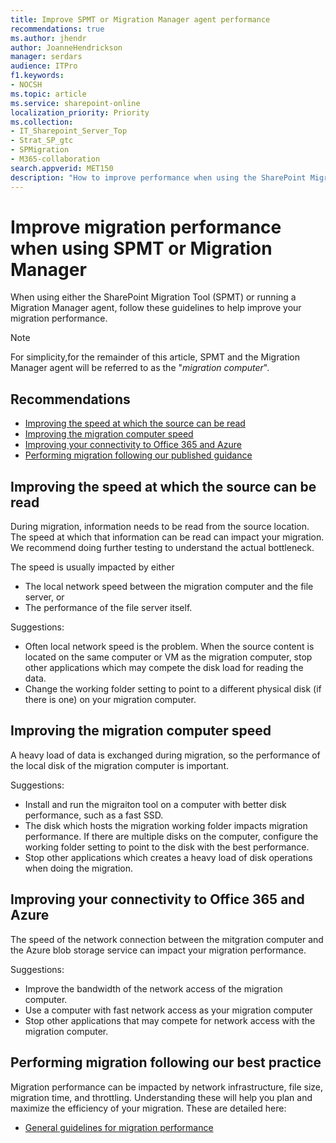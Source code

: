 ```yaml
---
title: Improve SPMT or Migration Manager agent performance
recommendations: true
ms.author: jhendr
author: JoanneHendrickson
manager: serdars
audience: ITPro
f1.keywords:
- NOCSH
ms.topic: article
ms.service: sharepoint-online
localization_priority: Priority
ms.collection: 
- IT_Sharepoint_Server_Top
- Strat_SP_gtc
- SPMigration
- M365-collaboration
search.appverid: MET150
description: "How to improve performance when using the SharePoint Migration Tool or the Migration Manager agent."
---
```

# Improve migration performance when using SPMT or Migration Manager

When using either the SharePoint Migration Tool (SPMT) or running a Migration Manager agent, follow these guidelines to help improve your migration performance.

>[!Note]
>For simplicity,for the remainder of this article, SPMT and the Migration Manager agent will be referred to as the "*migration computer*".

## Recommendations 

-	[Improving the speed at which the source can be read](#improving-the-speed-at-which-the-source-can-be-read)
-	[Improving the migration computer speed](#improving-the-migration-computer-speed)
-	[Improving your connectivity to Office 365 and Azure](#improving-your-connectivity-to-office-365-and-azure)
-	[Performing migration following our published guidance](https://docs.microsoft.com/sharepointmigration/sharepoint-online-and-onedrive-migration-speed)


## Improving the speed at which the source can be read 
During migration, information needs to be read from the source location. The speed at which that information can be read can impact your migration.  We recommend doing further testing to understand the actual bottleneck. 

The speed is usually impacted by either 
- The local network speed between the migration computer and the file server, or 
- The performance of the file server itself.

Suggestions:

- Often local network speed is the problem. When the source content is located on the same computer or VM as the migration computer, stop other applications which may compete the disk load for reading the data. 
-  Change the working folder setting to point to a different physical disk (if there is one) on your migration computer.



## Improving the migration computer speed
A heavy load of data is exchanged during migration, so the performance of the local disk of the migration computer is important.

Suggestions:
 
- Install and run the migraiton tool on a computer with better disk performance, such as a fast SSD.   
- The disk which hosts the migration working folder impacts migration performance. If there are multiple disks on the computer, configure the working folder setting to point to the disk with the best performance. 
- Stop other applications which  creates a heavy load of disk operations when doing the migration.

## Improving your connectivity to Office 365 and Azure 

The speed of the network connection between the mitgration computer and the Azure blob storage service can impact your migration performance.  

Suggestions: 

- Improve the bandwidth of the network access of the migration computer.
- Use a computer with fast network access as your migration computer
- Stop other applications that may compete for network access with the migration computer.


## Performing migration following our best practice 

Migration performance can be impacted by network infrastructure, file size, migration time, and throttling. Understanding these will help you plan and maximize the efficiency of your migration. These are detailed here:

- [General guidelines for migration performance](https://docs.microsoft.com/sharepointmigration/sharepoint-online-and-onedrive-migration-speed)


